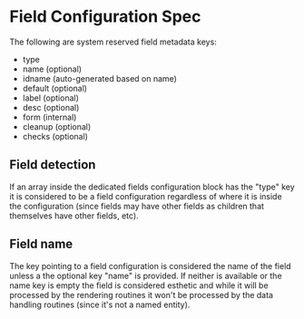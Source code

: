 
Field Configuration Spec
========================

The following are system reserved field metadata keys:

 - type
 - name (optional)
 - idname (auto-generated based on name)
 - default (optional)
 - label (optional)
 - desc (optional)
 - form (internal)
 - cleanup (optional)
 - checks (optional)

Field detection
---------------

If an array inside the dedicated fields configuration block has the "type"
key it is considered to be a field configuration regardless of where it is
inside the configuration (since fields may have other fields as children
that themselves have other fields, etc).

Field name
----------

The key pointing to a field configuration is considered the name of the
field unless a the optional key "name" is provided. If neither is available
or the name key is empty the field is considered esthetic and while it will
be processed by the rendering routines it won't be processed by the data
handling routines (since it's not a named entity).
